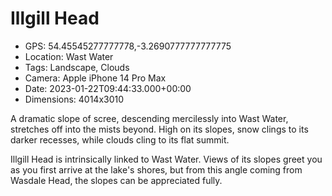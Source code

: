 # Illgill Head

- GPS: 54.45545277777778,-3.2690777777777775
- Location: Wast Water
- Tags: Landscape, Clouds
- Camera: Apple iPhone 14 Pro Max
- Date: 2023-01-22T09:44:33.000+00:00
- Dimensions: 4014x3010

A dramatic slope of scree, descending mercilessly into Wast Water, stretches off into the mists beyond. High on its slopes, snow clings to its darker recesses, while clouds cling to its flat summit.

Illgill Head is intrinsically linked to Wast Water. Views of its slopes greet you as you first arrive at the lake's shores, but from this angle coming from Wasdale Head, the slopes can be appreciated fully.
